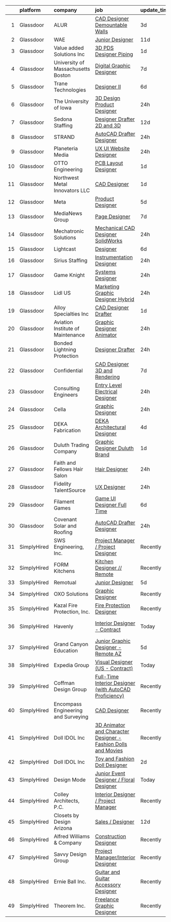 

|    | platform    | company                             | job                                                                                                                                                                                                                                                                                                                                                                                                                                                                                                                                                                                                                                                                                                                                                                                                                                                                                                                                                                                                                                                                                                                                                                                                                                                                                                                                                                                                                                                               | update_time   | location                  |
|---:|:------------|:------------------------------------|:------------------------------------------------------------------------------------------------------------------------------------------------------------------------------------------------------------------------------------------------------------------------------------------------------------------------------------------------------------------------------------------------------------------------------------------------------------------------------------------------------------------------------------------------------------------------------------------------------------------------------------------------------------------------------------------------------------------------------------------------------------------------------------------------------------------------------------------------------------------------------------------------------------------------------------------------------------------------------------------------------------------------------------------------------------------------------------------------------------------------------------------------------------------------------------------------------------------------------------------------------------------------------------------------------------------------------------------------------------------------------------------------------------------------------------------------------------------|:--------------|:--------------------------|
|  1 | Glassdoor   | ALUR                                | [CAD Designer   Demountable Walls](https://www.glassdoor.com/partner/jobListing.htm?pos=109&ao=1110586&s=58&guid=000001823e70f46c9fd32d7d3e0a92b7&src=GD_JOB_AD&t=SR&vt=w&ea=1&cs=1_7aee531f&cb=1658904966720&jobListingId=1008024302209&cpc=632C08DE5A4EA969&jrtk=3-0-1g8v71t4ekf0u801-1g8v71t4ri7lu800-15c1c0815a376664--6NYlbfkN0B7dZbXwQuQ_0VoSX133D8utVsJ6lZ9Y5LhxM2gdhkz8h1zAV74SLdbLKZRjro0pwHrHBpSvT8_c4-gZRAA3Ta6pf4ZnINXBVb73Gkl2EsCyKrP2u0ZBhyOkM_wsMfM0_OZHekW-Ljjvck_NYJO96ntcZ3Fs2lXdCR6m8v2-vvwKyMIzOB5iit_TlElG2EypmM1_JAXKJYliYRezLTy3HYTEW9519kkW9CVF1L-cxblkFS07tQGJRAnW-cilN7-WYE5LKsDZ6dwh0OI73Yq43euDdR4f7nr-A6UrK9z6JRAhkOMY91lJOvt4yuwtLM975EzMektEIuOURMEofEI856aeSiI1mxXhknc_Etbp6L6hgjZXvyS729GBpHaKHYjBQNH3SJmjPhmjQgqSCIdCwh9v8CeUXyYvdiuEGTQ1teYKyUO-YRObXjKuVk8m9i5sww1XlS0B4YxTyAL04JUgDw-LSnF9QTWidEPGPfBpmeMD9VKYeeI6Jp19MpoIwoT7AvcDyPoxIBJmg%3D%3D)                                                                                                                                                                                                                                                                                                                                                                                                                                                                                                                                                                           | 3d            | Remote                    |
|  2 | Glassdoor   | WAE                                 | [Junior Designer](https://www.glassdoor.com/partner/jobListing.htm?pos=110&ao=1110586&s=58&guid=000001823e70f46c9fd32d7d3e0a92b7&src=GD_JOB_AD&t=SR&vt=w&ea=1&cs=1_6c34868a&cb=1658904966720&jobListingId=1008008063232&cpc=F0881FB4B112A732&jrtk=3-0-1g8v71t4ekf0u801-1g8v71t4ri7lu800-0fd0313dfadfda3f--6NYlbfkN0Bl9QJxqCZcWcAyXa034HOvbvet4oZucNDN581_ynRfl1w4Z2vSbYLN9J-8UY_LNbirN5LLMGGnfSm2GNK07V-OSMHUkmOZFMzFfWXYH6DJqvANaaMLJ95AT8p4PdhW1XjmjR4b1ATq8P0epZSo0-R2HIhlFQJv7-4Ni8BDirUv9df_aJSLsPfPudWJlc1Dq5GI2SrFbgvfpC4qmZz_sTusi9n_IisQVzN9j8gJut4PjBtvhWKIpc7pCqWc9-zmj3ho9cTIC3eqEAfNDkaX-eFxyCMQ6hLmlzjXj0hBD0TGCu74cmMSHKW_bjXf535c9V65hemdUwXBbNeKGcsApl26cCZo015pO2EQcVAfYbxtasGEn83iKJPvqfBpkW7dpzvwk8fXQezybkyR_r8rD71uE-A6j6CSXTijWyl_2GcLkoR4zFMPtZCzSQPe-9kUUH3IkO-nrQexaexh2lfpFW8j15ERLhu991xOZPSDTwiKaEifISS0TUfafDsuDeuBwqYROZ2kgYwvaQ%3D%3D)                                                                                                                                                                                                                                                                                                                                                                                                                                                                                                                                                                                            | 11d           | Rochester, NY             |
|  3 | Glassdoor   | Value added Solutions  Inc          | [3D PDS Designer  Piping ](https://www.glassdoor.com/partner/jobListing.htm?pos=101&ao=1110586&s=58&guid=000001823e70f46c9fd32d7d3e0a92b7&src=GD_JOB_AD&t=SR&vt=w&cs=1_7cfedd62&cb=1658904966718&jobListingId=1008027675447&cpc=E18BB22C8F696240&jrtk=3-0-1g8v71t4ekf0u801-1g8v71t4ri7lu800-814816bcebdae1ec--6NYlbfkN0BUybBr5XT0sqPg3LBRWKMXbk3CuxQvNwBp0Q94qNyX0t_74A17dcXXF2W5Cm7w7sHFAaZ19jGRtovrBqz7kTXZz-ulZla6zWLgfcR7_AvEHzukRCykDtksc4xg4P-Kt8JSwPZ3vkilZGkocU8AbGnzBNgIJ_GsJU1aMWYsgq-hH-q7yGMYbd3aCTE20737tuvmUE1tLdqpZ7WPDWpCGcihxbcimsGW85kZGkhg16vzW65hnBKx5-AuKeJKg8jwyXmc42VftYg2xGz_adBx49zfAQQPyI07f9PVvPEKeT4ftfEhHup7bn3jKZSFY78PWY-RXC5eVyQm8-XJri6U-HyI_iCA-RXeubJnxxsvDLA7MEPZWEVnqoaX1nFdyY2GFK_FiyYy-u4mA2yE1x8Xm522iTRgy4G6-kdPAXt6PMVV80XaHe6_4VoCKzFdVMAs7rp5V48atgWyFbFqUWO1SwmB4hepmPcMM0HSrnzB2lsN3knqBsUwsq9A6Mpazw1L4866hd2yHNXlNdc-autyHmAU)                                                                                                                                                                                                                                                                                                                                                                                                                                                                                                                                                                                    | 1d            | Aiken, SC                 |
|  4 | Glassdoor   | University of Massachusetts Boston  | [Digital Graphic Designer](https://www.glassdoor.com/partner/jobListing.htm?pos=127&ao=1110586&s=58&guid=000001823e70f46c9fd32d7d3e0a92b7&src=GD_JOB_AD&t=SR&vt=w&cs=1_be148668&cb=1658904966722&jobListingId=1008014964219&cpc=75B6770C194DCF89&jrtk=3-0-1g8v71t4ekf0u801-1g8v71t4ri7lu800-8b70a8eaa31edfc4--6NYlbfkN0BOsTZtD1MWJNjHX2VBq8FLDvIH-gLsnwmSGJ_DSZFcTubVkk3NCLU_h5BDSon7PBwyCKRFQGH0jcz9BkOovZokxfW_6w_PUzd_N3cdy_vH6D0gXp7A1EE9oPRjxmW1gHHjcqERMN1n0c-7BCkBhuywrN6BV9MCDkXvZ1SYgA_Ee25oaeKQntMt7BV1UK-oA1D0jSncXCIdNOeDHglc2BMIIAbQaYlQaPaQJFYwIYZAANOLCpgL5Doyqu78SrpJolxFvKEUcFgLR93tBM4uT_l61eXfdabYmZ2P50oJ_ikMZoQZGIe-OAILj2WjwEzlW2MrueQiLJrs5qiSTQ969B7Ir2zyBrNZ4f7X4xaRwIsggo0JeSqTVYBBH-siCWTfpJeyFpCj4GTsA3D8x80lJKgAlPV37DOuZbVdQYYtCxZDu44Zcc_n1IhIh9uMKcaRBGimPOPMGxvA2NmxqraBtbk9NkZ9naGxLxxwM1UrSP8KdtI-dV_m230XrwObriQE4N2FTPASm6pQH5RURTLeJ0wfVzlT498aJgYVzfy23EMKuVzbnNbWXPXw)                                                                                                                                                                                                                                                                                                                                                                                                                                                                                                                                                    | 7d            | Boston, MA                |
|  5 | Glassdoor   | Trane Technologies                  | [Designer II](https://www.glassdoor.com/partner/jobListing.htm?pos=119&ao=1110586&s=58&guid=000001823e70f46c9fd32d7d3e0a92b7&src=GD_JOB_AD&t=SR&vt=w&cs=1_3abab881&cb=1658904966721&jobListingId=1008018305769&cpc=59DF70BB7E75A6DF&jrtk=3-0-1g8v71t4ekf0u801-1g8v71t4ri7lu800-294b4ec077a31b20--6NYlbfkN0Da44vtOp6gikr8DZH0EXuV_TqGL9GOBsYLC_HWBST2HHQE6ZuzaTGDEXu8_Ke6egeCY3tC-73PCuuQK-Nw7K54vjjEQP5owgNYuWDcQ9U8wMwnar7c9WuQ5O9TshcMNNrkoCJsCGJZV028XuB5H7kuoDpoFQMnKDZVifJOr8WBbm9ge1XyrFGQ-xQQrqfS2B_Cxbijfse9xSlpdJtnOGMSRWu9HCD16B4fBtZcfxeZQz8gbblXvl8uBvGk34ZN4tZzOwT89O0L_-yhDrKuqD0OHvxGxDZFZ2Sn5WfwvQaMux8mdRs-3II2G1G8RU35WIilipd7v-9C17lGscNg062HVghcOHleZSrgOf2wwWoxppBB3euYQeca4Zk6bIlYOJ88vLVtUvgL7iqV9VdrH5WIAQIwRA8rRMdNzwP5TpIMCJdG1cNOWfCOOPSWWF2uzwF6w6OJvVfK1vEW-yF-Z5mg-otrAzqzxTkEmjkMYNREwW9DaCnyU2kwyguTCnSM4u58z8CFbNbHLmjGqc8ijDU8-ACoWVz-pNT7-sPlS3y_Daz37YoBlnFZBcOjrOXFFNWohU0BRINoyVdUvc_eq_EvfibjmHeJcCwMVeMWcF-EOcHc4nT9-6XbhafssXBia4OXK0OuoByo7QpfoFc0Ie61OREAzQsD3dwPqGRH42WXppQyq1AG4AStvC-IIgpe-ZHl1C08VXTkCwz0bILHMc6kwEKHvDAjlmDUFM-gXCiFx7OQwFUQcm-7tN-SxzsEzWFNRIB-JRHni_ZU0LAe4iUrhEdmtnD2j8dphrpn49DaBZzhFQp2WnI8M_PfJTGl8D9RMjWbRAYVIuf6qhZX3GC1eWB-dJyY50Rcq2qqdSZm4oQ3KjcpmJnJr6YP88wOvPLyGWzj2auHwxBPKDESaiwzTsiMpAFqOD-tcbUJr402Zz1pX8eXgmT6w5vhxNvUgfEsrRln1KB-SI80CNa1sBrGmUNOGjcC_pofzFxgToyFDPLMyMdQfJE7Gwz3p3WZceFU403DfdHFwIkW8Ayae79w26GcMHg7C9wIzVnb2wzIof08PZefvOb9LO9-L06_ddZ8oApdebrho4C2NoxaUEOS) | 6d            | Lexington, KY             |
|  6 | Glassdoor   | The University of Iowa              | [3D Design Product Designer](https://www.glassdoor.com/partner/jobListing.htm?pos=104&ao=1110586&s=58&guid=000001823e70f46c9fd32d7d3e0a92b7&src=GD_JOB_AD&t=SR&vt=w&cs=1_e65e56e5&cb=1658904966719&jobListingId=1008030830308&cpc=18B9B60E52E5A655&jrtk=3-0-1g8v71t4ekf0u801-1g8v71t4ri7lu800-bcf2e04cada37ed7--6NYlbfkN0AU4L2t2n7L_apL9fjppjyfTl1g3nNPD1E5ejcGueAsy10SGvN9yME5PF02Tf-GM12PMLjoNi7hmaNSTp5_Fh5I8AeVJqJrBJmMbg8SZVJm2Liqk8ldwmo_58WfYEDWl4NpIfJ9suP1kvVPTVLCeL72uxInvbnmKuFlzS-XufcR5haTu6I1yIJvepEL6YNjQH1pDnbRQcLi_ydys8-eelbbDXSqQe3CY6d2SWqe7793dS2tC3GmzEvVz9bBe3NOJklNypgcvU4DFRneVbJ0Sxx6_IVKjVaYTIXsUtkti_86eD_h18YbiirqaD8-2zS-zsqW3D_ZL06PNX-aemXItCIYx_vxvwWY_KFCgCktcQq5xgOjx0ywuZfAoGak6r4amC4VYIsJo49CzLBZkAUcn42gDfZySbgREDt_uwMCcITzZscxafRQE4CQsJ1upkMLeR6P4S8LSCa_VKgr1aLMNarCwuKPTfhZfzBOK5D7GWAeEwU4tFLKEyQOnXd3R8i-szQ%3D)                                                                                                                                                                                                                                                                                                                                                                                                                                                                                                                                                                                                    | 24h           | Iowa City, IA             |
|  7 | Glassdoor   | Sedona Staffing                     | [Designer   Drafter   2D and 3D](https://www.glassdoor.com/partner/jobListing.htm?pos=124&ao=1110586&s=58&guid=000001823e70f46c9fd32d7d3e0a92b7&src=GD_JOB_AD&t=SR&vt=w&cs=1_5de31d0b&cb=1658904966722&jobListingId=1008005916560&cpc=6BBECBC74F3AC36E&jrtk=3-0-1g8v71t4ekf0u801-1g8v71t4ri7lu800-54d020e5bdaa0b7a--6NYlbfkN0CTRLmfzwekP9kdn8MCpub2J-dAlmPPu-YzMlOQ6GyTqK4pYVBM3iZCLV_ZmCSmnvUKPiUWlFsvIT2hr9bjHGwYGRI07z0OPLonYaFTuXWoDlieh5ey4fqFEMk8I93Hj4hFJwb4pWhco9VrIsmgVcqQ-DQFcqvmKccRD7UZ_Wbs1Rc9nQJ6bK0iKWUaSVB32zymiK4kY4o9UaV2khDPgKno7Y2c_VEafPv-DnifJ-g4rmjHXKvnJP7D9M8-Rv3TtgwHr25qqKCS6cwWJCKc60h2o45mUzYWhzb38C1xDnNwl1ui8uq9WY4TFY-FFyYYI5kifspuDM-L2yQi33zYW-K3v3kf2jmOIThNOZrpyK9ovCyVoaZJcMSQ5cEJ7X9L-QMUdr6NEdLaNermeFq_TpfHFayHniHXTeIkpbujwdYwZ7mPwQ3w43pTxo9gX1oA8dNyl0jWFdcATLrnqQQYbHwhVVHidsd_oCc4Hk3Q9qJfSi74nLQEt3rF7nONwnVMu2l-plyIG_skmyrDYfoBJRo7kbCB-zX4Z7dzr9yGVgcE9ldkoUxsZBPfqokJTh_zbibqh8-WYQstjyEW2MYt82GI)                                                                                                                                                                                                                                                                                                                                                                                                                                                                                                              | 12d           | Dyersville, IA            |
|  8 | Glassdoor   | STRAND                              | [AutoCAD Drafter Designer](https://www.glassdoor.com/partner/jobListing.htm?pos=114&ao=1110586&s=58&guid=000001823e70f46c9fd32d7d3e0a92b7&src=GD_JOB_AD&t=SR&vt=w&ea=1&cs=1_04ef58d1&cb=1658904966720&jobListingId=1008030363637&cpc=B63DE67CBF13A213&jrtk=3-0-1g8v71t4ekf0u801-1g8v71t4ri7lu800-d8b4245b949ae848--6NYlbfkN0D4nuovUOU2dPryPr7-xanE7ZFWASvaSyNm3BqXIbrO0vaDCkiIRO1eq7ZfG73VoReTtbDWJNEmTl_lLTNmwszH3zw4pIOs_DZefpCYzNQTFVL43NMwE2eWMIptoKqrY27axk7EgHTiP5Gxny18EaCRHVkIt3OsvbVvv53HlEAbENuZ_ErMId-8o9MapqHMReeDs0H_9qctYFUMuG5e2fhWo7k7DARYh0v4N1JTaj4NqfoB1FAbDwUTddAR-BU4b30iKuw_XFemQlyvJUNfsgfgrvf7uVLAtIv9gvR7JYyndNxs1h4FM4oPXZ_8FMXvmfI8PKBCwIW9m3sN0-kyTZ3YvdLsCRDrRXElg615QcJERITWOS4OJiiuPxY6rv-YEM1gQit2UomuQHy0Mkwu6FrFB-iUiGEqKIk94moV1bJKgQHtt1K1fYXc6fJ15fL7APaACL6DDNPV8OA9yd83hT-L-F_dLyA0iYtxfpbgOca8InFixynB_jDwoZYXWLOf4hfYmU2-hDfyGw%3D%3D)                                                                                                                                                                                                                                                                                                                                                                                                                                                                                                                                                                                   | 24h           | Dallas, TX                |
|  9 | Glassdoor   | Planeteria Media                    | [UX UI Website Designer](https://www.glassdoor.com/partner/jobListing.htm?pos=123&ao=1110586&s=58&guid=000001823e70f46c9fd32d7d3e0a92b7&src=GD_JOB_AD&t=SR&vt=w&ea=1&cs=1_974f0e1f&cb=1658904966722&jobListingId=1008030891047&cpc=A0032DE20586B9BD&jrtk=3-0-1g8v71t4ekf0u801-1g8v71t4ri7lu800-9928f54ed5626d02--6NYlbfkN0BdDHiSlq2TKVYTvK036ioTcRDjelCKzvFOpLFiF--0iUzYErW7nnYgNAXrtKLT1O6iwDhKy5NPisvzS1L5xsHe2VDXjmZ_c-bPQguUzX2znGFLdNv5zICoFU0LT5sMnsyd7ypt24gNHZwqIdMCnd8Jp7szqHW_XVNwNHyyeEmOVz0LdbSi_BSg0s8t94poOztBa0ywjE3kSj__EOqESXNrY5E0VgotYdAIztoRJCi8TaE5C1rv39UH5aBLxjkH4cShi2E-REugKtBtfqmY45E-V-2Z2O3ipdWDVmxbwLfMOmwXUc6zQyFm9gCqnOnhRQTkXPyFWR4tXUkdMzgJBa5YenZsrShTYzJDzoZuPe1kwP5j55sX7po-f7WWs7NK7Wsoq8nhBiHDrkG78uO0SMWdNBuMKjnGf9bPPKy7nLovd6_DLbjFNkvuU-05AxTxGwomyehzzVHR2pfmO10kX5BAH_B0BdrOYII5XoGpGGs9ysPMMgd21Sb4Qc68JKMeaTs%3D)                                                                                                                                                                                                                                                                                                                                                                                                                                                                                                                                                                                                   | 24h           | Remote                    |
| 10 | Glassdoor   | OTTO Engineering                    | [PCB Layout Designer](https://www.glassdoor.com/partner/jobListing.htm?pos=102&ao=1110586&s=58&guid=000001823e70f46c9fd32d7d3e0a92b7&src=GD_JOB_AD&t=SR&vt=w&cs=1_2d35983d&cb=1658904966718&jobListingId=1008028991035&cpc=667AE6FB9717E4B9&jrtk=3-0-1g8v71t4ekf0u801-1g8v71t4ri7lu800-68adbc964e2cf23d--6NYlbfkN0AyjvyKRtplC26ooAjgo6TUuDV60P4Ei_zVJNWO7orCSlzXVXNTacegPC7KI2zmjMlw-mlR3eA9bPt5KOfRC42khvdcyolDApeUlTJCRc0A7WeI5Xzc0SYGpfFGz0k1p-I6cFtVnKcgagxPYC4-DsisYQP_8tcJ562-OyCWkDTMHyH6IA7QXqtxzjt74D_8xcK94xYwHsDqDNn7LwV_A9XryUyUuqDAU92is5zWQRovVggi2H74JUK_vrpmhyU_pIJb2FHoLCWHA4OHlMlegFOBgaHzgTq4JB_6IqYnjAUFaM37XzGwTK0qCCbAeDwULr4r4mr-i6qSAAXccoAR4zxwWwGT8w9tTTMSlx059c0InaiB83uIDp63QtX9FwoAq4hFce_-0Vmk58xRUmMY4Fq4_ucCFXa9GZv3pqePDC5PEOlEG3S3A_CovYkOGnecbEYTJ3Xl0xJznrFrJwPpIiRt8ZsWhpmv0t_MiRFIexo5h7dhOHllDpCUootEIIxZWLaMBkSGHAwftapp8prL1l-XWr1d10YQWx0F75x3rCWwVA%3D%3D)                                                                                                                                                                                                                                                                                                                                                                                                                                                                                                                                                             | 1d            | Carpentersville, IL       |
| 11 | Glassdoor   | Northwest Metal Innovators  LLC     | [CAD Designer](https://www.glassdoor.com/partner/jobListing.htm?pos=116&ao=1110586&s=58&guid=000001823e70f46c9fd32d7d3e0a92b7&src=GD_JOB_AD&t=SR&vt=w&ea=1&cs=1_cb439bde&cb=1658904966721&jobListingId=1008028190018&cpc=F793441F64F6F721&jrtk=3-0-1g8v71t4ekf0u801-1g8v71t4ri7lu800-7ba5ebd6819cc978--6NYlbfkN0DLWr0FuvwmpNY589ecXM0wpB-l41nBtAe9mv-PvJGiqfeITmrHHA9FNQ2SqJq8UbOvIW6_2ECbeBe-2dVvJ9FbC94h3WmMpWL_qxv2RBXadgO8HDtq9Teun1DUklvlbeSNeFehftJBlQ-dkvIP7PalhDAVgXi8AYY_zsTRfx9LPzPPlXexq7drcS4ZazCSGW5ujTVZ8hWYNwaW8ZloLmPeG1FuJd9w0yiWvBpkd4JjadzM1cAMmO_5i3KA_37OQiAlUM3MVHGuLiLyvuYQw7AVyzxkSO0LqosyFpXI2517AudpiUVzsOAQ2F3PrZoEfeaWZuCRgTK3SLzso0P3fwCAeofP8B2TO7pR1yWcvC09FVzJBQwmQIjQxDaXspHIW75m6PdNH5sJboyzQe6ds9iOBDAZopFUY62kumbHhVzdvQSLgPy7ZlkCSys7UZERBV3T6bL2i_Y1f7noYwBvgJJ6e9vEpmrQ5xlW6rdEDweMbFFy7ptS0mkO-KlB3B_AYdy5IGInDGQPNg%3D%3D)                                                                                                                                                                                                                                                                                                                                                                                                                                                                                                                                                                                               | 1d            | Barron, WI                |
| 12 | Glassdoor   | Meta                                | [Product Designer](https://www.glassdoor.com/partner/jobListing.htm?pos=120&ao=1110586&s=58&guid=000001823e70f46c9fd32d7d3e0a92b7&src=GD_JOB_AD&t=SR&vt=w&cs=1_19e99fae&cb=1658904966721&jobListingId=1008020186544&cpc=1120CD366D53BFD9&jrtk=3-0-1g8v71t4ekf0u801-1g8v71t4ri7lu800-400bcb0188464b65--6NYlbfkN0DYl4UJW4r1Vl7FEn6T9F-rD9lpC-0oMJVSiWjK_MGUd5ZxEn957iThda3zHpNlLYPmXuLXrqQKuPpFW9ZKcoagqkkVPdz3qeXrOPgSzx1nU5HeQCRwBHI1bzucSPvmwZJEJUjnXnGco6OZMlADS4Yela3z4ZdxYzf5C--KbOlsYEek9tSmhvSV-KoyozQOsc8qP6fZKWFseB90XsRKq5loOfJBzJw6m2Al85zBue3GlGXXfJRV9KCrLGtqOyBhEE7cbvDYCTuoKkT-jWyfDZ_Bay20AIWOY6AQhdfFuu69BHbXHzZRX3NUeuP2K6YYyuhvvOD2RwSyBXASe3iAGBfThv3tvzb1pgl-Io1tyLKGcrKz6CHODkgVMqO8--rd7KszuUbi4Zp4-p77Mw5X-IGNZL3ACRUgImey_PCGAlz8_UJp602bYyt62SHoQHAxh84RFna_PAF0cbhdLtsjr9Xyw8UucRBn6GXxlY8c-sHa1Hf-a_tSetzvD-o-JUG4xa8cprrr6_egjYC04nRBYMApEabuMyGIrNP7SnoBNisPyTjygPOHq3YXCIoy-wUguqWjDkQBHEI2lwOM6NZNsz8Azsy_zaUrYYabAv3aatibS7Ja4WHW5LJ0pC8PEbWVg4vm0GLI0csTr2zrvEhSXRTz-Zy8nzaVAJYJBpnQ4CiXpeVzKcNI29GeaWSfiuyhm4-6d9WtjapbElpyLTD4RPdJlfI2e94M5a5ZWYjla4GAaq20RhIHrOvgYw6KXie1Pp11ZqCZCZ0DtlJ8x5DCpWob0rofsXDpwO81dkVeyt4P_AacPdiXCFi_fzRcQCFphKww8TWTv8NuQ-aj__R6lPKTtpaVLqHBLnQC46Q77XZOsbuwwqQKITJAkvRoQfXOYS8s0FgjOjHCi5qX_zXmBN1VIiDubMK3GDzOMOVJ_P3NZ03rEQOvk2uCt7tLw0Iz3e0YFwHDkFMf5qUM06CQN8CKZteUwwnC-FC0GFR-m9L7YgXpVSrHMMaGVo73dXJr8VaRqhFOo0yOhcQuTX0E-aaSb-qjtYDgYvc%3D)                                              | 5d            | Remote                    |
| 13 | Glassdoor   | MediaNews Group                     | [Page Designer](https://www.glassdoor.com/partner/jobListing.htm?pos=130&ao=1110586&s=58&guid=000001823e70f46c9fd32d7d3e0a92b7&src=GD_JOB_AD&t=SR&vt=w&ea=1&cs=1_67467a51&cb=1658904966723&jobListingId=1008014959597&cpc=654405A9B1E0A9F5&jrtk=3-0-1g8v71t4ekf0u801-1g8v71t4ri7lu800-4fe1aab0f0f28fbd--6NYlbfkN0AJuQGTv8CTaj4fYsw3wWsgKqKONRlw8R5hOwrc362uRY2qrf7dozGqkrRkdSaGOyCuID14d3EmZQlHbPvAfLHUYvTiVdVRamrOwU35cwDtTQT_eOG-gUhbj8CiJrYJpPk7w4i0xwYuMHIQ9AsNCQnzdTG5uDQyGUVziZ1OlKURAfEBrCg2FZ-1k3a7yVgpO_sd5f3cBmZZrPGHzg3j-hQrLrvlfKY0pT8XH15foHfxEGaflUKGA0XNdKdCa8ZbUtEyIhkVg0kwxR4nPOxjkIvBxjb_eI2_O_deTJ6ZpodJ1Ppxj_6pN-wEghysD7v8MTmLAId8x7VT5_TWLzlE-W-hZvIlqqg530sik_ll3INwK_CeLLU2qZUduDOECJyYjkbgtptL--Avs_Houg6LNH9BTTglSeKe9zYxGL3SgCLXZdS3l_pWKuhJxkhf0szcdCi38KuG_BoPLzg4mO-JgX3Qgcl0ZS0UER6TwQBhR7U0zHTPYrwqDJfF)                                                                                                                                                                                                                                                                                                                                                                                                                                                                                                                                                                                                                          | 7d            | Remote                    |
| 14 | Glassdoor   | Mechatronic Solutions               | [Mechanical CAD Designer   SolidWorks](https://www.glassdoor.com/partner/jobListing.htm?pos=112&ao=1110586&s=58&guid=000001823e70f46c9fd32d7d3e0a92b7&src=GD_JOB_AD&t=SR&vt=w&ea=1&cs=1_1dde1b73&cb=1658904966720&jobListingId=1008031133978&cpc=545C0D17DAD7ABB7&jrtk=3-0-1g8v71t4ekf0u801-1g8v71t4ri7lu800-a3b9f57705c0fb93--6NYlbfkN0Cj3B1cFlDAfDlVGBKbLMmiV721sqQVSJPmtS8AxNUQpeMPHqcAr0fklk5m7ix1-yMxKs4ysb91JUrDZegy_OvFKh__ToNCeogvlXb49nE1xcYq_oTWLLoYLlw5aDdRMegBSXPDqwc17ZXpGLCLVrLyBoNn2u6sUjIx1jG-hJZ75biwujfACu1-m0m2qsmgRzAyx_SkKe66KdfKgFGovluaMUF6YoC3ixwp0HcgWNXNer2jJedL_LTwy3xV_kAwnCJ2QiSqcEPEZSQ5AP5dWhv1sJOArqam9OpFtUgPDo6xPdZmGbJTt2whhazTBFnPXV4v83fnXryz2Sf1SkAlxqmJMdb5z9V0g0ZQbV9jnv1zXE_Zb18qxeO7rlGNjr1TI5_FVy8DPP0Ku21eLFhzaFUqDpiUqZwWILiVWRSeDQnI_2rzDH73V8zViqHPY5zidlC0W4H-upZFeIIWsBKACqpA-7PdwPqVeTffVSQU_f78vmcJci2QlR6ZHyEgbW6R0pkshlSfz-enDA%3D%3D)                                                                                                                                                                                                                                                                                                                                                                                                                                                                                                                                                                       | 24h           | Maple Grove, MN           |
| 15 | Glassdoor   | Lightcast                           | [Designer](https://www.glassdoor.com/partner/jobListing.htm?pos=118&ao=1110586&s=58&guid=000001823e70f46c9fd32d7d3e0a92b7&src=GD_JOB_AD&t=SR&vt=w&cs=1_4706a0bc&cb=1658904966721&jobListingId=1008017615295&cpc=5E31031E1AFF45A7&jrtk=3-0-1g8v71t4ekf0u801-1g8v71t4ri7lu800-d74957f2375d8404--6NYlbfkN0DkKenFyqqc7-LGUI0LefNLKAb03uBDxdXH4Qh2AKToKeJUBhpws2HOj-j9Dn5Ir7g1xNZB8QiPmObLm9Je8u_cWzDxcpIfu7ZFJlWZfPLDxhCLowuG21QwQ7UodzQf7-26iKizCkFjp47SBwE4fi-GaniC0nlfUiF9v-kfuzkJKk5XSv8lflMJDW4uaywBvOj4S-nf-rWKGx_JkiwO901P4Ub-a8J7XOUU6kG5pIaCVMvfCsTbNStRHWCIJclg4an1VqCJNB9Yz8QkC7eFIV20djlWuRQc9rq4TspOevsuQFPHnKuXlOPmxfT5G1R8MRz5ndIsEnp1vASuy94N-VYyjZLmv14lLPtqNY4yhmf_7HyM4hjBUmQSUfC1z8QiJ7QxQVXWu9JuZlQqgJLI-vMtYIA4jj22iRtWu0g79EHIpjVA5zGKqJbIXdCHEPVBtKLBqV2S5416YbdNHJRY8xBBCdddM9gVFjr0oAJseEVne-DBNWh76sgKcQpP1WwB7Y4u1Y7Dm2FyrA%3D%3D)                                                                                                                                                                                                                                                                                                                                                                                                                                                                                                                                                                                                        | 6d            | Remote                    |
| 16 | Glassdoor   | Sirius Staffing                     | [Instrumentation Designer](https://www.glassdoor.com/partner/jobListing.htm?pos=111&ao=1110586&s=58&guid=000001823e70f46c9fd32d7d3e0a92b7&src=GD_JOB_AD&t=SR&vt=w&ea=1&cs=1_d9bf6b01&cb=1658904966720&jobListingId=1008030955008&cpc=608BEFD8E68346F1&jrtk=3-0-1g8v71t4ekf0u801-1g8v71t4ri7lu800-f31fa5b66bca76f3--6NYlbfkN0D1AY9XspeKmzoa5y5IAdr9qOl7KW_--lL3pafuBnKTSsXXxebXPZqpX1BXTUPHaFPCc3IPIf7Yzb1SVAXv9XlIwOPb_7rHeIQBPd2MdUYkMXJL8o86uVx9RpyQZNHF5O_DDZzE-g5BxWNqdlItLEO4iRT0riLq5vUzYrelAM5aaqmpmzevzVCY3bjEZaQ2Ub5qvgdNMhdqfrnTUPcPyiENwawX3U4q8fm3rXwY8e9Rq8k3iZJyiX5Oza297Mszvt1jn6Uym6keVDaYzxVgF6_nr9PDYVlOTq3XXbVDosixU1SoddeCVY7kgFf2xjIvgbXgtcDFoe-7922BvYrafZX4t0-Y7lhNuWjPcNbqcB5Vq-G83c2w3aXoCVadi2ZhYb9aWflbyhpj34-5bEbPBcZQwZsTPqaK0WVk7VqtXWkOYDm5xNTM3qEoieHvNTZ57TJaZd2buOx1AenztSXTvHNhBRmUB3s_e7e1isQVNcBbQTW8HyM7UG1e_Qbhh45roA1sFkKLabkJdgCa5DI2fXMy)                                                                                                                                                                                                                                                                                                                                                                                                                                                                                                                                                                               | 24h           | Theodore, AL              |
| 17 | Glassdoor   | Game Knight                         | [Systems Designer](https://www.glassdoor.com/partner/jobListing.htm?pos=107&ao=1110586&s=58&guid=000001823e70f46c9fd32d7d3e0a92b7&src=GD_JOB_AD&t=SR&vt=w&ea=1&cs=1_52f1f13d&cb=1658904966719&jobListingId=1008032021376&cpc=4B4B39186BDA197B&jrtk=3-0-1g8v71t4ekf0u801-1g8v71t4ri7lu800-29254bed9b013830--6NYlbfkN0CN58sshrO6gM5m_xLiCzywlEx7J3Ic7XqhKZciExLCRDMpD9HyF5OmNF2CcAMoG0w0JosvnMvzj0UcB4anlrqKhnsLrnNE6jx1qNUdTwjwMUrBCraVyUvaQH-lNiNpAv-q7pcJhCHFE7MY6evFmNS0ghL4sEWsN_GI2Tt1Gw_xwx-alQcXtbe278Ogc-u9sOymK57Z-yobq1bpRxBwkA7kEofwUfEWAIeoIhby0ppRWwF29lqrftWuMS1bkx1AplPhVK-lMX-68vtBN6YPtsz997xQ70nPuajQV6hsm6tSg4GE-A5dYWdWIWAYl4nQS1kNprbdCD-EZ3CLNkZjrj6evPH2sel83ff9HjUq6GGPdZt0FzZOQDi5DQVdrmnKzAUFO2sDuV1Anzeyym6Hb21kY1uRRjBJFx9bSKxTkPeOqVzu8L_YZAdC0H2LJBldJecpowOKJ865lWZ7WbU0xXKbevwHDfLUzjF5Yl5JsRD4HTfxhj82XCsldFlAfT4QCXesU39RVfX4QA%3D%3D)                                                                                                                                                                                                                                                                                                                                                                                                                                                                                                                                                                                           | 24h           | Remote                    |
| 18 | Glassdoor   | Lidl US                             | [Marketing Graphic Designer  Hybrid ](https://www.glassdoor.com/partner/jobListing.htm?pos=125&ao=1110586&s=58&guid=000001823e70f46c9fd32d7d3e0a92b7&src=GD_JOB_AD&t=SR&vt=w&cs=1_07cb563b&cb=1658904966722&jobListingId=1008030753438&cpc=E773D000C9BC26FA&jrtk=3-0-1g8v71t4ekf0u801-1g8v71t4ri7lu800-53f087d6a67f7b36--6NYlbfkN0B7lF4gd9LLEYBrGqWuHscbhgZWYIDZvIdUMuh70svRVlXrsVJWsAe4yv5l_hMWg7nA2_71WE39pNgi_iOtHASFGBf-SbMUOzWwSc9gNYLlqPILzfYxrslemEHIA09ukvfAt-HPLxBb3uVsHJLdujMgAPwMCMEfGyIGHguNrsUSq7oky7gMgVnZnFZDaisVP7K2dxrFigMF0e5g6WDbC_vydYjuRqydynyVDgHwDxNzX3X74O5oIeXhw9ruVl92ErHq5N5voNgXJo13O6nQZZsoivdwPzUFBnbG1WW-25d3If6CScYyJbOksGqAFkkcXWnGNjfGaaYwFCcPIR0rn-xv3JAcya-vqqHiMEc3Qhzp4axHDrduI18iHl9jn92te9Dk-h5jB8AwlbMjBl9JcPBKA_wZkMR0pKMmHr9v7iu8ng2fffoab6lTqnbXKRBUTF6QO-jFPWoMKs3pWz2JekCoKkJpGY2X88aokEX8jfm3ozUwHpdneaZrsIJUaqWwiBiUY3xb7BIYbfeiAoeu6fYYvhNxZUV2y1xX2ct4wq23vd3C0ObsBBhW5dO1PJRYMcWiABIpEgx1kQ%3D%3D)                                                                                                                                                                                                                                                                                                                                                                                                                                                                                                             | 24h           | Arlington, VA             |
| 19 | Glassdoor   | Alloy Specialties  Inc              | [CAD Designer Drafter](https://www.glassdoor.com/partner/jobListing.htm?pos=105&ao=1110586&s=58&guid=000001823e70f46c9fd32d7d3e0a92b7&src=GD_JOB_AD&t=SR&vt=w&ea=1&cs=1_7d4562c0&cb=1658904966719&jobListingId=1008028373790&cpc=C0B823A4600C5955&jrtk=3-0-1g8v71t4ekf0u801-1g8v71t4ri7lu800-c2af821f567da6ee--6NYlbfkN0CWeWfQazrqSrpW0Q5VZUGB1bwnR5ImU1DpqYPmfGppyOXJl_0AN7QR51Frga3VqwtowxomXa0BoHq0dAiGT2SKTpozITKvX1Ar5SxI03wShexxMFZe1TFoU3YkHdDdHYk7mpYDLHOoF4bsSeTOXIHcFanwReW2OCiiEO-GB8QjuYHzNAACSOW3vdRhfhFmGCifFUAg1uYHmvO3V6tTNgDotQlqrxSdHp9PMwd6n7YLirFRQkMUj8--O5Xcx-71USWd4AVSzpUosRqii8QMS8c-8OGjL_EFeEfXFbC6xxd9WyTWq3DSofK2mJodPgX4xN0KOe3bI0a7xILZZlGgQ21dU-RJ5IuTSlC0pe1IONkW_owJ4L2aqOl7jl7dRLVBpsW_f7c6s2TORX58xqGx8jkVZ5Hy-bfkyH_0YmAv00Akljl4L_8jrUT2O4rxoufbKf17Y6CtPXk8p9ifM7bu3xRnL1llRNyiiZM-_fpA2KZNWih4jof5XjNxcZpoznXpihU%3D)                                                                                                                                                                                                                                                                                                                                                                                                                                                                                                                                                                                                     | 1d            | Blackstone, IL            |
| 20 | Glassdoor   | Aviation Institute of Maintenance   | [Graphic Designer Animator](https://www.glassdoor.com/partner/jobListing.htm?pos=113&ao=1110586&s=58&guid=000001823e70f46c9fd32d7d3e0a92b7&src=GD_JOB_AD&t=SR&vt=w&ea=1&cs=1_962743bd&cb=1658904966720&jobListingId=1008030387644&cpc=D24EE3D704DEE7AC&jrtk=3-0-1g8v71t4ekf0u801-1g8v71t4ri7lu800-28ea2f705fcadc37--6NYlbfkN0CZCeqUzM0izT7p1Xk3D8eUyJjAZFWdb5V1hDnweF90_QuKMxghwgtd4NayQlS4kz5NI8P1XwA1ykREnfPk3P2pSbXSZAAzR0J_oaLEkvumXyfgxkxO79VqWGSzJMYRI_pM5W46sSt-oWPGVkl8X0bTHDzJyuluiND1t61UC21P9OJINvRmocs1nIGwA-WBcrBOv9_Cvxvh2XOp3UPtXz5S_cADbwNJFGRO8fJ7UXXHV3mZSk0u3TRVomsC24pE0i3wDnrUdjSHFYjwmv1gfhqOT92nzPHEeA3skEloG9rQp1M9ySKX6gHnCJOO7eN7KPKJEwy7n1FJt6s1s-HM4AkisBB4AECScSQEd5L3uNhIYe_dBlZmGgg-3T2cDoDRL6UG1d3VtSF4sCBLj3znhOeS4KQT_JRU83qm8al8LiGlgXGeGvAQOq90lmto0zLfrUmOgZ81WQMp1w28Z7BeezoFkkLtNe2tV1-kgo5txd0Gap2E1J-8vhkjd4E0hrVbSSG7e1vjA1g_hNt0-awEjX56)                                                                                                                                                                                                                                                                                                                                                                                                                                                                                                                                                                              | 24h           | Virginia Beach, VA        |
| 21 | Glassdoor   | Bonded Lightning Protection         | [Designer Drafter](https://www.glassdoor.com/partner/jobListing.htm?pos=108&ao=1110586&s=58&guid=000001823e70f46c9fd32d7d3e0a92b7&src=GD_JOB_AD&t=SR&vt=w&ea=1&cs=1_9ee9466b&cb=1658904966719&jobListingId=1008030937239&cpc=63C68CF611DF075E&jrtk=3-0-1g8v71t4ekf0u801-1g8v71t4ri7lu800-f2b90435dafe2855--6NYlbfkN0AuAjYKnBHsdkcMxrD7ZJITXxV72vImVt5xOyKRJQecNDOp7dWuUQMQzDD2UeCkJbe3F3Reis7Q6PM4ahY0bYeCw5vgVjvfcnI8Iho71y-lGafKprqTGnDdv7XmdcrwEE6KvZvfNFE7lB5v-lzvbBkkjVAqombiCMBA_ypZExT5MWtZCfQgv7ysObKT4zFqrowyPjrLjLFyuU5rKF8pBcC4iN1ayxFIt9dlZmx0E5HGJ0244I3Q0BkDT8fpZosaOX_cuNq94qssICZ56XomnxDbU8Oj32N8fPj_tbWn76wcvs2dTGO1V5DqC1JSuj0fInutSupeq42cJrb77ncFzSCfZTV37Dr5ftDPDN67hi2DCDZIEayZuTyG2-d3udhQXWeVux2yHabWqDTw28bSdiuEKVCLWodTYGDs1kmkmNf2dGSXJ3fRi77bA8BuZhe30_JPJSM45wPMOREIO0MWi2geiJOV5dRGcq5bXcTVerLI6fC0yt7VHZS1eGbifahGZ_z4I47G4vYauQ%3D%3D)                                                                                                                                                                                                                                                                                                                                                                                                                                                                                                                                                                                           | 24h           | Jupiter, FL               |
| 22 | Glassdoor   | Confidential                        | [CAD Designer 3D and Rendering](https://www.glassdoor.com/partner/jobListing.htm?pos=103&ao=1110586&s=58&guid=000001823e70f46c9fd32d7d3e0a92b7&src=GD_JOB_AD&t=SR&vt=w&ea=1&cs=1_cdf41981&cb=1658904966719&jobListingId=1008015055285&cpc=956B2567E1972B70&jrtk=3-0-1g8v71t4ekf0u801-1g8v71t4ri7lu800-1aaeb39c2318afbb--6NYlbfkN0C-JHwPsi4J_qJscZATRZQKhuQzhC-3btlxRVQSn4W8QPUJbBhCn84MBI6gASY_VJpz5jitzxxxyqZeizp4zqFLV_ukX0VCNifHgf6BjuVDhOPg9VeEO4L_kEgXDocDfvdf2e0NSI-EelJb04PzgHCIV6ZLImHijvs_gtVA2uSAlQ_gKlCzpl6tbQT9Cpi6BGLKxpmQX7v8dwpyiFslHJrsa9SL5J4gFMGySmA6tcu2mVsMs5sOVJHBnU2xnN29nWS9gacD6Bdji55kID1FEgLYKc779Mqz05hXDTLgjkeWE6YXvyOEf6RSTnPHJ-OQU-G2ExxnSpLZQJdUp_2S0_WLwcYv2Z2OmT0kEGkVz7vD9KzyzMNLWD9vYs6bMn9hwAgjmc3Qxcgl_iABR38qzqq0hNzLnH722DmfZiPBOq0azcRlgQOs0PMHmGFy8amu0MLtx50PRCdHs6rmyONnRuYyXCaFNxTtAgkjSFfLdhqBM3dEGALodgggjzaXWAWulpThtNXI9k6fMUN-YXF_nvNg)                                                                                                                                                                                                                                                                                                                                                                                                                                                                                                                                                                          | 7d            | Denton, TX                |
| 23 | Glassdoor   | Consulting Engineers                | [Entry Level Electrical Designer](https://www.glassdoor.com/partner/jobListing.htm?pos=129&ao=1110586&s=58&guid=000001823e70f46c9fd32d7d3e0a92b7&src=GD_JOB_AD&t=SR&vt=w&ea=1&cs=1_cf3ebce5&cb=1658904966723&jobListingId=1008030637475&cpc=BAEB662971763A76&jrtk=3-0-1g8v71t4ekf0u801-1g8v71t4ri7lu800-26cef8a0e50ad5f7--6NYlbfkN0DfhRLDY5E7BVY3xhBTAobuSaZ3WR2SqAJ-w4NHeQGDZxuTLtiUsxSylsToAwobAnEOAHKYXo7f6eCVghUlkCA1li3VIQEwUBdzPfX4gRFt0R0b3OHBNIQtefSJiJ7lX_d3UiDypbUwtlBDVyAtu7Wi1hHcu0LrfD1Vl1HUNOpmBqfinVuhF1ARRo3ssSg7eQpNopg2HFRqs9J8_RzReYC6W8YVDZKxTR_yttQ_PEeJxXppp7pTlSLOY_rQ9lYM9u6UheaQuODiwFiSYfAinSxYCuhNbu6lR7v7__YapT8UPD_4sSKEClBDccUcefdQC81Axm7WdoDZ4GgUHD-RoQtk69V2clpLkaJ2SA9ZQRv5vqn5t5OPaq43OklWoVt-uhDq0sHHUkx3ldtCpcQBhE78r7cCcKsvQmVmAf1iXFXVg9SsQz_xshqkTeEGSk9XW1eUnC6gpwzq5Z6P8fuDz9R8nOjnC5KkcnxbvIRIUnU044V-T4oCOaN_M8__K8Y56fA%3D)                                                                                                                                                                                                                                                                                                                                                                                                                                                                                                                                                                                          | 24h           | Irvine, CA                |
| 24 | Glassdoor   | Cella                               | [Graphic Designer](https://www.glassdoor.com/partner/jobListing.htm?pos=126&ao=1110586&s=58&guid=000001823e70f46c9fd32d7d3e0a92b7&src=GD_JOB_AD&t=SR&vt=w&cs=1_5798d667&cb=1658904966722&jobListingId=1008032204596&cpc=6BF42D0955AE9A34&jrtk=3-0-1g8v71t4ekf0u801-1g8v71t4ri7lu800-abb8dadf128e84a8--6NYlbfkN0ABL5jwqrJX8j4-zsE1pdctockIOMh3bUiDojLxDHSgfnyfdrl215GIT9Vdrv6w9UkKuv4qCICKVmQMtaFNsHQb_wn1h2pexCIj1AiyL2xt5_umX-VEV6J5_fE7yl6SWPjiDfhSmxQhTq1W0bePkOa_MdHMvK9Kr5aBTggdyzhZaVy0N1l9PGGl-_rAo3lWTh4BWnkGG-Q0Xj-2Iki3XGBxLKGJXaoPXjES0kn6gCAS3uAfTKcg57Y4v1voMZZcDjyvvv9BFehLivnuElGaqqK4tJXmdP00a_v91XcxVqQQZmRvYccCj-NTCTEQsIqsMZnDa8Q-8xTyJPlyEB_kewc9uxsxsYwL22utnK55c3dZDe-hJEUFHb8zBTC6Ua7d3ljALvsInRaPQJ4MdNbzWcXmDEEN2VsEkZAUp9seISkq8u6LDi1nyoPQGe2cRdv3wTa7vgdnchE79W8C9Fgo8dvQ4sDLwSKAlf5Lzk5LNCLBN_qzXgFEP_dnQlL9oklm6mDMTw9gbPrVHEwGKRAkwJATv_CzxuBxKW20PI1ab7kgUQVmISWoeunptXk6gSKmLdmQjbr6A6iVODsHjhA8YnKB9cUBMp_GVaRMpYSl_6X05sAKYMAgt9BTMPlzGjya7f1SC6xwyKhKZK4vjB03nK_CREbQcooHzejVyV8AyirKTrW4aLqhBOWocwd8ZebklKSNatwhlOhhzOzTXPMZSNoxhWFgv8Em0skI85VUi_MGIwfwomQ-KFeF103asr_Kkest7u2p6uyUKUvxCDyaYu0WR49K-BHBU-E%3D)                                                                                                                                                                                                                                                                                                              | 24h           | Wayne, PA                 |
| 25 | Glassdoor   | DEKA Fabrication                    | [DEKA    Architectural Designer](https://www.glassdoor.com/partner/jobListing.htm?pos=117&ao=1110586&s=58&guid=000001823e70f46c9fd32d7d3e0a92b7&src=GD_JOB_AD&t=SR&vt=w&ea=1&cs=1_3716e9ce&cb=1658904966721&jobListingId=1008023551144&cpc=01657B10174A43CF&jrtk=3-0-1g8v71t4ekf0u801-1g8v71t4ri7lu800-cb7471cb31d3a117--6NYlbfkN0BnQCvv-nHsS0W0SCgqzVDnrt7wpZ1E7I4R0G_a5MIjLM_R2bOyvuxeLjuUTEnA3FPXwt3FNO9pCaQ0WBMAOC8gHc5-IWJ8WbesqeJDulsHDkJZF8hJlXVtz6-FC7Rq8O4GBNPK_Jwru0FzETCeqxdxyQ1CKKDoyS8ecnlTMP67Ougt8wPMIb4L9IfuYOwposPO3mZgRmNduVmS7b97O2Y1qKuteQFDXL3l0YkCOHZ1oxk3bEy5avW9kyFZ_HPDfkDm-rNMsNILUh393_3laER3pRCUGUHBsouTmqTT8Fq0JuhAQtp-yCMZuGg0cFNAm46ivbe88463j2GaHyf7zrLIBHJLrUsBJDfucJRotMA733SEa4_l0mPtRsU3EkWJV1rhZaHc6COTJs_h2Yn18JyeXLfjrEdVIMKdo_-B5OUSpj7VWRjpNIb7Rh26pf9xBXIJJK9m_KweaE9hbwPoe10yrJ3a5snAR1gpiPJB7p8_TRz4WyX88kPQy47BUCZSKoE%3D)                                                                                                                                                                                                                                                                                                                                                                                                                                                                                                                                                                                           | 4d            | Remote                    |
| 26 | Glassdoor   | Duluth Trading Company              | [Graphic Designer   Duluth Brand](https://www.glassdoor.com/partner/jobListing.htm?pos=115&ao=1110586&s=58&guid=000001823e70f46c9fd32d7d3e0a92b7&src=GD_JOB_AD&t=SR&vt=w&ea=1&cs=1_dc385c0a&cb=1658904966721&jobListingId=1008028367186&cpc=92BEE8AC7E71C1CB&jrtk=3-0-1g8v71t4ekf0u801-1g8v71t4ri7lu800-60565e36aaa0f9ac--6NYlbfkN0DltJNQBctKNkp1baUS_Cs55O8gwx67seRiCiqBhvKD8S1wQ8QlaRzvKUT_dD0DIpzW66Czuo0yILBLTvFvP43y6kK0B4FepBRybM8pA-2pEZrwSro0NYDkrF3T5T9phzuFLCJc1_ED54xLvbJg3LY4b9gl65GrlQdt1QLmP959vVk-gmkyjKFeFP2KZ3vC1vlRaSYyA2Mq5SxHftT0sHSCuavbLQWnTS347tyaVyuurjfbUdsaw5Q1dwqkYK-sds5BkwX7gm1X0uuWrEkezm5_WhzRTEKCEKXqlP5gGj3abt-89mv0M9lCqEtUuMOisV0xSwKqRv2gYFjSEviIXvKMbU6eoA56sO4QaGNbr6R0WHJDicTPPhnBuEs8hhwUwfb43sJ9RJR1e76HRSwS_e-9fzeYpb2wZ1ivVSuD7mXTCxu4Ozph31wahdNa0OAOmDKTusg2xbHcittlmLEiq7valaPkqZD4Kbw1FCDqc2p4X8zT-sSJbsdQ1xRFUv-VJXBigF7fl9TYztHJP6CFb_usMYHXGEN_YlJ7tONijGt0Cw%3D%3D)                                                                                                                                                                                                                                                                                                                                                                                                                                                                                                                                            | 1d            | Mount Horeb, WI           |
| 27 | Glassdoor   | Faith and Fellows Hair Salon        | [Hair Designer](https://www.glassdoor.com/partner/jobListing.htm?pos=106&ao=1110586&s=58&guid=000001823e70f46c9fd32d7d3e0a92b7&src=GD_JOB_AD&t=SR&vt=w&ea=1&cs=1_fa92237c&cb=1658904966719&jobListingId=1008031102661&cpc=6F63F679962D6B30&jrtk=3-0-1g8v71t4ekf0u801-1g8v71t4ri7lu800-dcc06e1536653fb9--6NYlbfkN0Bo_CM2a8GgFIiw_-9fb5ug3xmG_MFCzpxBl7ntROtVZVdEVkOeNu6_8Gf3D48FXqvbmzRhS4xtAmUTaMwf3tknKhnhjTd86r2mo_m70sqbOceApmstPZmt9Y5ZTlz0wzQKJn0Awt993IicfapidA0eErZEeEVnbX5VQGIKKtw1XA8lQzmN1xZkS-PzDDYHS-vvT3ki-mkHcrvAmoGODsQVDgUBFjHz73x9A1xRdmb_oyOSnKQ3-TCn7yLhD7AYbIED-Tdb8r222CGMyjzXYDod3GQxpXemjQf21DdeTrP_px_ijY90jU6TkNfC1ok5UEfVHXSNdyNrKNToGlB3uftB-AeAOnVoZOUK9z4SjSGwmwikL45jOVvufTA7I3OMxV8mw8sKnRYOUASYAD_ViyKViDxPhYmyei4AyKE9vhUFj1srx7MVwp9-WGX7guAPj_ym5o2FRHk4e4odYgNacKaKDGUI6rrJRRHGLBelWlKCco4EeMIf5oJTMzkQaY75kLwGPz--74B9fQ%3D%3D)                                                                                                                                                                                                                                                                                                                                                                                                                                                                                                                                                                                              | 24h           | Maryville, IL             |
| 28 | Glassdoor   | Fidelity TalentSource               | [UX Designer](https://www.glassdoor.com/partner/jobListing.htm?pos=122&ao=1110586&s=58&guid=000001823e70f46c9fd32d7d3e0a92b7&src=GD_JOB_AD&t=SR&vt=w&cs=1_3711f0d1&cb=1658904966721&jobListingId=1008030047128&cpc=CA5E2B5B7F82281C&jrtk=3-0-1g8v71t4ekf0u801-1g8v71t4ri7lu800-ed212279cf58778b--6NYlbfkN0AoYXfdOe7El6-Ykny_IbMrQLc_ftZ75MJybi-dJXWXjsCzoyCJRRBVlF9fO0cfHB-ApDRcSAoOMT-ko8jBoVc51NPocZhMWSPgNLkdSQz80RWO_Z508Ocuhs4yIDx3tszG64YCe6G3sIygdG3BM-L7vF9bvSxK2YiUtvpN9m-xlDOXsMTRu9CZZyWNnEfaVG2CirB-lyIJNGqO_gACxnWRtPLmQ-mvMX84Q5uLbdL8lL1opCkOqQADAuayhyf3-pZkY3FyD7k5b0l7Z29C3tn91stIs3yejIUPPqraEjuxmWcoF4CZ1TOcEA-qc1cxfu7rJwzejps4xBDbVBHt_wYhhK-n0QjOc9pZyratiaC1yykW46UosqZskrPY8DwWzgBd8EcGb4nmiZ8GI6IfkY3nTsWDxod10npDjl6Z0t5L0ohnFCoo-hmRHdQoT49GqrORP0bEFBLXzMPVUEAha05vxY2c4S_8bCuYU0R1QXiPAJArbfnV1o1s4WW0yQnbNrE9ogul-cCRZw%3D%3D)                                                                                                                                                                                                                                                                                                                                                                                                                                                                                                                                                                                                     | 24h           | Durham, NC                |
| 29 | Glassdoor   | Filament Games                      | [Game UI Designer   Full Time](https://www.glassdoor.com/partner/jobListing.htm?pos=121&ao=1110586&s=58&guid=000001823e70f46c9fd32d7d3e0a92b7&src=GD_JOB_AD&t=SR&vt=w&ea=1&cs=1_a6f73896&cb=1658904966722&jobListingId=1008017799988&cpc=F17331D9BECC482A&jrtk=3-0-1g8v71t4ekf0u801-1g8v71t4ri7lu800-babfa86df1ca163e--6NYlbfkN0CIHMGocNKd5hoXLwwKXhS247lQakt22NtwViB8HW65UO_fRUkh-j7Og1M8k5VNV9q6NgLVBDicBpY-Kjm8cnHWXxdp22WXL9lCq6CSeosiBl0w8kieGO7IwDwwglgbIi8o3iiRkwqjwrJr_kGIrgqV4YusTGa8nEs0rUZ7d0pGngEiQrGcVgMDr3edLW2lXeqimQe5iZGW9VhUHS_uDOhQavudGRRgy66I-JXRdfOhjDlXcYe1_mFBkOl2Fz28LSTPs7LENR26Z8nDv5zAU0qnRf7eimcgXKdIgE1yfRzvQA6kAQeqZ10gTE2v9ilhjvL5Tbu7ysr7MnGvOMNaEJowvE40CSUptDUuXgtiK389NRj3qa7ZzEC1aEOxm_y2kcgFCYZn335IAO_PsGc9dWxaHJ0RPiTugGO_V-TZZZOMS3Z3S4-cDjBOFZHjqTEfLILAHs23Iq44Xw%3D%3D)                                                                                                                                                                                                                                                                                                                                                                                                                                                                                                                                                                                                                                               | 6d            | Madison, WI               |
| 30 | Glassdoor   | Covenant Solar and Roofing          | [AutoCAD Drafter Designer](https://www.glassdoor.com/partner/jobListing.htm?pos=128&ao=1110586&s=58&guid=000001823e70f46c9fd32d7d3e0a92b7&src=GD_JOB_AD&t=SR&vt=w&ea=1&cs=1_769ae17c&cb=1658904966722&jobListingId=1008030274270&cpc=8795CF9063CD573D&jrtk=3-0-1g8v71t4ekf0u801-1g8v71t4ri7lu800-f739fde4bd8c6b4e--6NYlbfkN0BYvMBOHgKzA8q_HMx3gsCvQtmAnTmtzcLWG1zAHYTK30IGNXpBYIiICSa3_wKI2ag87Ty9AkFDREJnCTakrq9zh463cSXHpSn5D6nQlpNWln8roU1KDctmNl3bx4Sw1SUHOfEYDIM0gWp9sx5666bkFviNEHcIs5pRLW4CDIqUiHZKdtjC4tNGAjMg6rVAYCuR3LpNk1fu0lCb8QyKxaKNoaRHrxh3wlvMedqeGsxY3069ooCybgEBygmgbjgRDcHLTfeVRZD3RWPMoWHsdgF1OE_6FruRzl7K7t9VGMTbPp3ll_4yyGAnEWqjBy_EpUhcjZDxY3hkL3o7Zw8dergzi_3scJE5qH5KhHxH1aeMoYTrG4fewyY-sA0_skEHlIQ4TjuGZbpY8J6Cvdij0gTHn2bkV9UM8lVbcWVjLlN_Xs3fRo8cKYnokAwGQPzgBT1CDemlNIHdrduwZ2dHoOz14_cm6I9D9LrjqfZbT5rXtiFgwRbuVRJOs-CPzF6GDOS9SlUIInf5og%3D%3D)                                                                                                                                                                                                                                                                                                                                                                                                                                                                                                                                                                                   | 24h           | Durham, NC                |
| 31 | SimplyHired | SWS Engineering, Inc.               | [Project Manager / Project Designer](https://www.simplyhired.com/job/ITCmChGAsJ5cAGSpKw2VKdlFl23Kaiz4Am1N37udloqyARPGbWlc-g?q=3d+designer)                                                                                                                                                                                                                                                                                                                                                                                                                                                                                                                                                                                                                                                                                                                                                                                                                                                                                                                                                                                                                                                                                                                                                                                                                                                                                                                        | Recently      | Phoenix, AZ               |
| 32 | SimplyHired | FORM Kitchens                       | [Kitchen Designer // Remote](https://www.simplyhired.com/job/fwLf2rePEJekGL0V-0qLhRNHTyXLokoz7XpeqqUJ6htkgbghP6N0hQ?q=3d+designer)                                                                                                                                                                                                                                                                                                                                                                                                                                                                                                                                                                                                                                                                                                                                                                                                                                                                                                                                                                                                                                                                                                                                                                                                                                                                                                                                | Recently      | Remote                    |
| 33 | SimplyHired | Remotual                            | [Junior Designer](https://www.simplyhired.com/job/fyt2pRp8xGwLzK9-rlJ1mi8w91XgB28sxjEnW_b6g7luM2JkA_KYMA?q=3d+designer)                                                                                                                                                                                                                                                                                                                                                                                                                                                                                                                                                                                                                                                                                                                                                                                                                                                                                                                                                                                                                                                                                                                                                                                                                                                                                                                                           | 5d            | Remote                    |
| 34 | SimplyHired | OXO Solutions                       | [Graphic Designer](https://www.simplyhired.com/job/BXUyWLRJM5GqlXxmpwBw-g_A_qs7M6-f7IDZTvQqqHxFROKtKw3p1Q?q=3d+designer)                                                                                                                                                                                                                                                                                                                                                                                                                                                                                                                                                                                                                                                                                                                                                                                                                                                                                                                                                                                                                                                                                                                                                                                                                                                                                                                                          | Recently      | Adobe, AZ                 |
| 35 | SimplyHired | Kazal Fire Protection, Inc.         | [Fire Protection Designer](https://www.simplyhired.com/job/Q1dex7tsETJdCpyGTi2pJ3hAmarCmHZ8pckYRk6idfy2Qmg3shUp5g?q=3d+designer)                                                                                                                                                                                                                                                                                                                                                                                                                                                                                                                                                                                                                                                                                                                                                                                                                                                                                                                                                                                                                                                                                                                                                                                                                                                                                                                                  | Recently      | Tucson, AZ                |
| 36 | SimplyHired | Havenly                             | [Interior Designer - Contract](https://www.simplyhired.com/job/2WEo2hHk1AkTsp6IYhfOuX-13zK9egoj2RPz3lO67_x7M53FFv7blw?q=3d+designer)                                                                                                                                                                                                                                                                                                                                                                                                                                                                                                                                                                                                                                                                                                                                                                                                                                                                                                                                                                                                                                                                                                                                                                                                                                                                                                                              | Today         | Phoenix, AZ +15 locations |
| 37 | SimplyHired | Grand Canyon Education              | [Junior Graphic Designer - Remote AZ](https://www.simplyhired.com/job/GoYawNp5Te-Acs8HtpQnR7Za_zAvKz9dY-GF7MVR4SZDORQ-__GegQ?q=3d+designer)                                                                                                                                                                                                                                                                                                                                                                                                                                                                                                                                                                                                                                                                                                                                                                                                                                                                                                                                                                                                                                                                                                                                                                                                                                                                                                                       | 5d            | Phoenix, AZ               |
| 38 | SimplyHired | Expedia Group                       | [Visual Designer (US - Contract)](https://www.simplyhired.com/job/rr0UtqvvzSj0NXFRD2bSLIrV2fucPY6_0yhCE3C2_CteC2QAgn5bjA?q=3d+designer)                                                                                                                                                                                                                                                                                                                                                                                                                                                                                                                                                                                                                                                                                                                                                                                                                                                                                                                                                                                                                                                                                                                                                                                                                                                                                                                           | Today         | Remote                    |
| 39 | SimplyHired | Coffman Design Group                | [Full-Time Interior Designer (with AutoCAD Proficiency)](https://www.simplyhired.com/job/Xx7hJsbn6OIObeoohRD70Y4VdH0y_sC279UDSdlsem1MGWNh8Uj_rg?q=3d+designer)                                                                                                                                                                                                                                                                                                                                                                                                                                                                                                                                                                                                                                                                                                                                                                                                                                                                                                                                                                                                                                                                                                                                                                                                                                                                                                    | Recently      | Naples, FL                |
| 40 | SimplyHired | Encompass Engineering and Surveying | [CAD Designer](https://www.simplyhired.com/job/FctTRIu7wb7zqS9xFGYqybu4FuzH51t7WhRBrfNVjkDJpDCpVKGM3Q?q=3d+designer)                                                                                                                                                                                                                                                                                                                                                                                                                                                                                                                                                                                                                                                                                                                                                                                                                                                                                                                                                                                                                                                                                                                                                                                                                                                                                                                                              | Recently      | Cle Elum, WA              |
| 41 | SimplyHired | Doll IDOL Inc                       | [3D Animator and Character Designer - Fashion Dolls and Movies](https://www.simplyhired.com/job/oJsChHhRGDGGv1b2M24ayc9JsQsRPOlzTvatMdY-Lt4z2yFcMCnNgA?q=3d+designer)                                                                                                                                                                                                                                                                                                                                                                                                                                                                                                                                                                                                                                                                                                                                                                                                                                                                                                                                                                                                                                                                                                                                                                                                                                                                                             | Recently      | Remote                    |
| 42 | SimplyHired | Doll IDOL Inc                       | [Toy and Fashion Doll Designer](https://www.simplyhired.com/job/2IaKcHnDmUxDsDQaVIj2WCBTuDfSxjh-FWeZAfxuDEby9ylAz8o29g?q=3d+designer)                                                                                                                                                                                                                                                                                                                                                                                                                                                                                                                                                                                                                                                                                                                                                                                                                                                                                                                                                                                                                                                                                                                                                                                                                                                                                                                             | 2d            | Remote                    |
| 43 | SimplyHired | Design Mode                         | [Junior Event Designer / Floral Designer](https://www.simplyhired.com/job/W_WR9-vHSBMtLMZvp7BAr8_3qLjPUKXQY8PaRPu95nhSi5Zw_HT2NA?q=3d+designer)                                                                                                                                                                                                                                                                                                                                                                                                                                                                                                                                                                                                                                                                                                                                                                                                                                                                                                                                                                                                                                                                                                                                                                                                                                                                                                                   | Today         | Phoenix, AZ               |
| 44 | SimplyHired | Colley Architects, P.C.             | [Interior Designer / Project Manager](https://www.simplyhired.com/job/1_AKd20zbAVYuVuimSFQQFRuE2ScgAGKuVb47R5pZ_dBMnvjp2ddmA?q=3d+designer)                                                                                                                                                                                                                                                                                                                                                                                                                                                                                                                                                                                                                                                                                                                                                                                                                                                                                                                                                                                                                                                                                                                                                                                                                                                                                                                       | Recently      | Blacksburg, VA            |
| 45 | SimplyHired | Closets by Design Arizona           | [Sales / Designer](https://www.simplyhired.com/job/ifFPSEtdn4SjyAQehV-9ZZJ9HT9i8F6g1Ze9L50vxIey1NN2D-0UYw?q=3d+designer)                                                                                                                                                                                                                                                                                                                                                                                                                                                                                                                                                                                                                                                                                                                                                                                                                                                                                                                                                                                                                                                                                                                                                                                                                                                                                                                                          | 12d           | Phoenix, AZ +1 location   |
| 46 | SimplyHired | Alfred Williams & Company           | [Construction Designer](https://www.simplyhired.com/job/WoRhtDbQOhNubS15VfOx8U9U6PT8vvSWWx3Or_0eUd2VnZ57jBwQww?q=3d+designer)                                                                                                                                                                                                                                                                                                                                                                                                                                                                                                                                                                                                                                                                                                                                                                                                                                                                                                                                                                                                                                                                                                                                                                                                                                                                                                                                     | Recently      | Nashville, TN             |
| 47 | SimplyHired | Savvy Design Group                  | [Project Manager/Interior Designer](https://www.simplyhired.com/job/YsTVNp6nM336MjEWyi9A2oN5zVIl9wlJWq0tDVxZK_pWOgvFYeDoqg?q=3d+designer)                                                                                                                                                                                                                                                                                                                                                                                                                                                                                                                                                                                                                                                                                                                                                                                                                                                                                                                                                                                                                                                                                                                                                                                                                                                                                                                         | Recently      | St. Louis, MO             |
| 48 | SimplyHired | Ernie Ball Inc.                     | [Guitar and Guitar Accessory Designer](https://www.simplyhired.com/job/BhMVXHGUHnF1hvnakiV9jQFTkk1neCIhw8ktKGNIyYJHI0EST7gAgg?q=3d+designer)                                                                                                                                                                                                                                                                                                                                                                                                                                                                                                                                                                                                                                                                                                                                                                                                                                                                                                                                                                                                                                                                                                                                                                                                                                                                                                                      | Recently      | San Luis Obispo, CA       |
| 49 | SimplyHired | Theorem Inc.                        | [Freelance Graphic Designer](https://www.simplyhired.com/job/X9uns7gwmHwlm_ccFdh4AiB-UXISgpLZ7m-DP3rc-uv3Ok7Ouux7Ig?q=3d+designer)                                                                                                                                                                                                                                                                                                                                                                                                                                                                                                                                                                                                                                                                                                                                                                                                                                                                                                                                                                                                                                                                                                                                                                                                                                                                                                                                | Recently      | Remote                    |